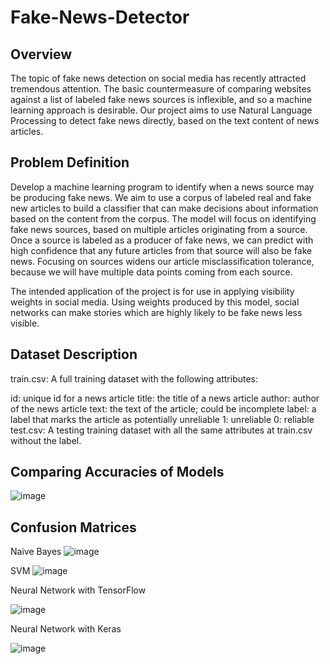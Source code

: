 # Fake-News-Detector

## Overview
The topic of fake news detection on social media has recently attracted tremendous attention. The basic countermeasure of comparing websites against a list of labeled fake news sources is inflexible, and so a machine learning approach is desirable. Our project aims to use Natural Language Processing to detect fake news directly, based on the text content of news articles.

## Problem Definition
Develop a machine learning program to identify when a news source may be producing fake news. We aim to use a corpus of labeled real and fake new articles to build a classifier that can make decisions about information based on the content from the corpus. The model will focus on identifying fake news sources, based on multiple articles originating from a source. Once a source is labeled as a producer of fake news, we can predict with high confidence that any future articles from that source will also be fake news. Focusing on sources widens our article misclassification tolerance, because we will have multiple data points coming from each source.

The intended application of the project is for use in applying visibility weights in social media. Using weights produced by this model, social networks can make stories which are highly likely to be fake news less visible.

## Dataset Description
train.csv: A full training dataset with the following attributes:

id: unique id for a news article
title: the title of a news article
author: author of the news article
text: the text of the article; could be incomplete
label: a label that marks the article as potentially unreliable
1: unreliable
0: reliable
test.csv: A testing training dataset with all the same attributes at train.csv without the label.

## Comparing Accuracies of Models
![image](https://github.com/manavmathur100/Fake-News-Detector/assets/70790093/8bee0a73-c645-46d0-b33c-d8f8d4c0294d)

## Confusion Matrices

Naive Bayes
![image](https://github.com/manavmathur100/Fake-News-Detector/assets/70790093/3750e7bd-793e-4cce-b0eb-f932a4ecfdab)

SVM
![image](https://github.com/manavmathur100/Fake-News-Detector/assets/70790093/52315e7e-2b52-4983-af8e-d7bf54a7ca7a)


Neural Network with TensorFlow

![image](https://github.com/manavmathur100/Fake-News-Detector/assets/70790093/25e17060-51c5-4698-87bc-5a00879ee75c)

Neural Network with Keras

![image](https://github.com/manavmathur100/Fake-News-Detector/assets/70790093/d939d501-4ecd-4a30-a96b-cbf740f017f4)




